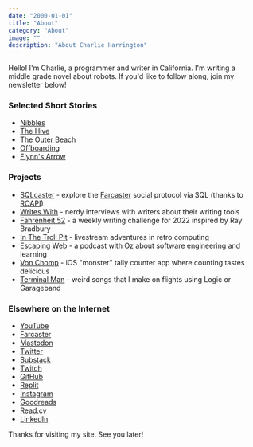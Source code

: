 ```yaml
---
date: "2000-01-01"
title: "About"
category: "About"
image: ""
description: "About Charlie Harrington"
---
```


Hello! I'm Charlie, a programmer and writer in California. I'm writing a middle grade novel about robots. If you'd like to follow along, join my newsletter below!

### Selected Short Stories

* [Nibbles](https://f52.charlieharrington.com/stories/nibbles/)
* [The Hive](https://f52.charlieharrington.com/stories/the-hive/)
* [The Outer Beach](https://f52.charlieharrington.com/stories/the-outer-beach/)
* [Offboarding](https://f52.charlieharrington.com/stories/offboarding/)
* [Flynn's Arrow](https://f52.charlieharrington.com/stories/flynns-arrow/)

### Projects

* [SQLcaster](https://sqlcaster.xyz) - explore the [Farcaster](https://farcaster.xyz) social protocol via SQL (thanks to [ROAPI](https://roapi.github.io/docs))
* [Writes With](https://writeswith.com) - nerdy interviews with writers about their writing tools
* [Fahrenheit 52](https://f52.charlieharrington.com) - a weekly writing challenge for 2022 inspired by Ray Bradbury
* [In The Troll Pit](https://ittp.charlieharrington.com) - livestream adventures in retro computing
* [Escaping Web](https://escapingweb.github.io) - a podcast with [Oz](https://twitter.com/oznova_) about software engineering and learning
* [Von Chomp](https://apps.apple.com/us/app/von-chomp/id1211087343?mt=8) - iOS "monster" tally counter app where counting tastes delicious
* [Terminal Man](/relay) - weird songs that I make on flights using Logic or Garageband

### Elsewhere on the Internet

* [YouTube](https://www.youtube.com/@whatrocks)
* [Farcaster](https://fcast.me/whatrocks)
* [Mastodon](https://mastodon.social/@whatrocks)
* [Twitter](https://twitter.com/whatrocks)
* [Substack](https://whatrocks.substack.com)
* [Twitch](https://twitch.tv/what_rocks)
* [GitHub](https://github.com/whatrocks)
* [Replit](https://replit.com/@whatrocks)
* [Instagram](https://instagram.com/whatrocks)
* [Goodreads](https://www.goodreads.com/whatrocks)
* [Read.cv](https://read.cv/whatrocks)
* [LinkedIn](https://www.linkedin.com/in/charlieharrington)

Thanks for visiting my site. See you later!
